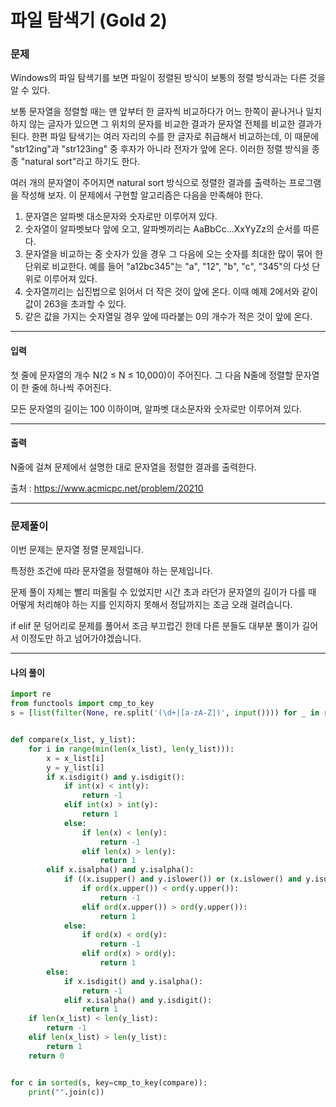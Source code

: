 # 파일 탐색기 (Gold 2)

### 문제

Windows의 파일 탐색기를 보면 파일이 정렬된 방식이 보통의 정렬 방식과는 다른 것을 알 수 있다.

보통 문자열을 정렬할 때는 맨 앞부터 한 글자씩 비교하다가 어느 한쪽이 끝나거나 일치하지 않는 글자가 있으면 그 위치의 문자를 비교한 결과가 문자열 전체를 비교한 결과가 된다. 한편 파일 탐색기는 여러 자리의 수를 한 글자로 취급해서 비교하는데, 이 때문에 "str12ing"과 "str123ing" 중 후자가 아니라 전자가 앞에 온다. 이러한 정렬 방식을 종종 "natural sort"라고 하기도 한다.

여러 개의 문자열이 주어지면 natural sort 방식으로 정렬한 결과를 출력하는 프로그램을 작성해 보자. 이 문제에서 구현할 알고리즘은 다음을 만족해야 한다.

1. 문자열은 알파벳 대소문자와 숫자로만 이루어져 있다.
2. 숫자열이 알파벳보다 앞에 오고, 알파벳끼리는 AaBbCc...XxYyZz의 순서를 따른다.
3. 문자열을 비교하는 중 숫자가 있을 경우 그 다음에 오는 숫자를 최대한 많이 묶어 한 단위로 비교한다. 예를 들어 "a12bc345"는 "a", "12", "b", "c", "345"의 다섯 단위로 이루어져 있다.
4. 숫자열끼리는 십진법으로 읽어서 더 작은 것이 앞에 온다. 이때 예제 2에서와 같이 값이 263을 초과할 수 있다.
5. 같은 값을 가지는 숫자열일 경우 앞에 따라붙는 0의 개수가 적은 것이 앞에 온다.

---

#### 입력

첫 줄에 문자열의 개수 N(2 ≤ N ≤ 10,000)이 주어진다. 그 다음 N줄에 정렬할 문자열이 한 줄에 하나씩 주어진다.

모든 문자열의 길이는 100 이하이며, 알파벳 대소문자와 숫자로만 이루어져 있다.

---

#### 출력

N줄에 걸쳐 문제에서 설명한 대로 문자열을 정렬한 결과를 출력한다.

출처 : https://www.acmicpc.net/problem/20210

---

### 문제풀이

이번 문제는 문자열 정렬 문제입니다.

특정한 조건에 따라 문자열을 정렬해야 하는 문제입니다.

문제 풀이 자체는 빨리 떠올릴 수 있었지만 시간 초과 라던가 문자열의 길이가 다를 때 어떻게 처리해야 하는 지를 인지하지 못해서 정답까지는 조금 오래 걸려습니다.

if elif 문 덩어리로 문제를 풀어서 조금 부끄럽긴 한데 다른 분들도 대부분 풀이가 길어서 이정도만 하고 넘어가야겠습니다.

---

#### 나의 풀이

~~~python
import re
from functools import cmp_to_key
s = [list(filter(None, re.split('(\d+|[a-zA-Z])', input()))) for _ in range(int(input()))]


def compare(x_list, y_list):
    for i in range(min(len(x_list), len(y_list))):
        x = x_list[i]
        y = y_list[i]
        if x.isdigit() and y.isdigit():
            if int(x) < int(y):
                return -1
            elif int(x) > int(y):
                return 1
            else:
                if len(x) < len(y):
                    return -1
                elif len(x) > len(y):
                    return 1
        elif x.isalpha() and y.isalpha():
            if ((x.isupper() and y.islower()) or (x.islower() and y.isupper())) and (x.upper() != y.upper()):
                if ord(x.upper()) < ord(y.upper()):
                    return -1
                elif ord(x.upper()) > ord(y.upper()):
                    return 1
            else:
                if ord(x) < ord(y):
                    return -1
                elif ord(x) > ord(y):
                    return 1
        else:
            if x.isdigit() and y.isalpha():
                return -1
            elif x.isalpha() and y.isdigit():
                return 1
    if len(x_list) < len(y_list):
        return -1
    elif len(x_list) > len(y_list):
        return 1
    return 0


for c in sorted(s, key=cmp_to_key(compare)):
    print("".join(c))

~~~
